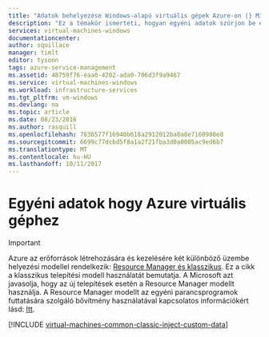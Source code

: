 ```yaml
---
title: "Adatok behelyezése Windows-alapú virtuális gépek Azure-on |} Microsoft Docs"
description: "Ez a témakör ismerteti, hogyan egyéni adatok szúrjon be egy Azure virtuális gépen a példány létrehozásakor, és hogyan keresse meg a Windows vagy Linux egyéni adatokat."
services: virtual-machines-windows
documentationcenter: 
author: squillace
manager: timlt
editor: tysonn
tags: azure-service-management
ms.assetid: 48759f76-eaa0-4202-ada0-706d3f9a9467
ms.service: virtual-machines-windows
ms.workload: infrastructure-services
ms.tgt_pltfrm: vm-windows
ms.devlang: na
ms.topic: article
ms.date: 08/23/2016
ms.author: rasquill
ms.openlocfilehash: 7836577f16940b618a2912012ba8a8e7160980e8
ms.sourcegitcommit: 6699c77dcbd5f8a1a2f21fba3d0a0005ac9ed6b7
ms.translationtype: MT
ms.contentlocale: hu-HU
ms.lasthandoff: 10/11/2017
---
```

# <a name="injecting-custom-data-into-an-azure-virtual-machine"></a>Egyéni adatok hogy Azure virtuális géphez
> [!IMPORTANT] 
> Azure az erőforrások létrehozására és kezelésére két különböző üzembe helyezési modellel rendelkezik: [Resource Manager és klasszikus](../../../resource-manager-deployment-model.md). Ez a cikk a klasszikus telepítési modell használatát bemutatja. A Microsoft azt javasolja, hogy az új telepítések esetén a Resource Manager modellt használja. A Resource Manager modellt az egyéni parancsprogramok futtatására szolgáló bővítmény használatával kapcsolatos információkért lásd: [Itt](../extensions-customscript.md?toc=%2fazure%2fvirtual-machines%2fwindows%2ftoc.json).

[!INCLUDE [virtual-machines-common-classic-inject-custom-data](../../../../includes/virtual-machines-common-classic-inject-custom-data.md)]

